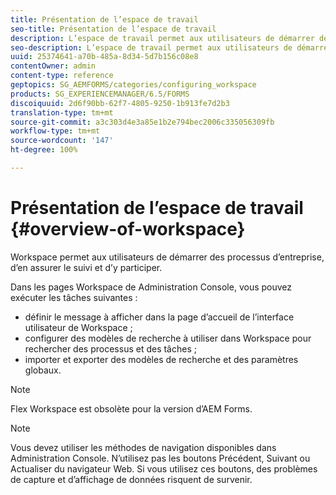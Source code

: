 ```yaml
---
title: Présentation de l’espace de travail
seo-title: Présentation de l’espace de travail
description: L’espace de travail permet aux utilisateurs de démarrer des processus d’entreprise, d’en assurer le suivi et d’y participer. Vous allez en découvrir davantage sur l’espace de travail.
seo-description: L’espace de travail permet aux utilisateurs de démarrer des processus d’entreprise, d’en assurer le suivi et d’y participer. Vous allez en découvrir davantage sur l’espace de travail.
uuid: 25374641-a70b-485a-8d34-5d7b156c08e8
contentOwner: admin
content-type: reference
geptopics: SG_AEMFORMS/categories/configuring_workspace
products: SG_EXPERIENCEMANAGER/6.5/FORMS
discoiquuid: 2d6f90bb-62f7-4805-9250-1b913fe7d2b3
translation-type: tm+mt
source-git-commit: a3c303d4e3a85e1b2e794bec2006c335056309fb
workflow-type: tm+mt
source-wordcount: '147'
ht-degree: 100%

---
```



# Présentation de l’espace de travail {#overview-of-workspace}

Workspace permet aux utilisateurs de démarrer des processus d’entreprise, d’en assurer le suivi et d’y participer.

Dans les pages Workspace de Administration Console, vous pouvez exécuter les tâches suivantes :

* définir le message à afficher dans la page d’accueil de l’interface utilisateur de Workspace ;
* configurer des modèles de recherche à utiliser dans Workspace pour rechercher des processus et des tâches ;
* importer et exporter des modèles de recherche et des paramètres globaux.

>[!NOTE]
>
>Flex Workspace est obsolète pour la version d’AEM Forms.

>[!NOTE]
>
>Vous devez utiliser les méthodes de navigation disponibles dans Administration Console. N’utilisez pas les boutons Précédent, Suivant ou Actualiser du navigateur Web. Si vous utilisez ces boutons, des problèmes de capture et d’affichage de données risquent de survenir.

